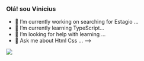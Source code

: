 ### Olá! sou Vinicius
- 🔭 I’m currently working on searching for Estagio ...
- 🌱 I’m currently learning  TypeScript...
- 🤔 I’m looking for help with learning ...
- 💬 Ask me about Html Css ...
-->

<picture>
<source
  srcset="https://github-readme-stats.vercel.app/api?username=Danchou02&show_icons=true&theme=dracula"
  media="(prefers-color-scheme: dark)"
/>
<source
  srcset="https://github-readme-stats.vercel.app/api?username=anuraghazra&show_icons=true"
  media="(prefers-color-scheme: light), (prefers-color-scheme: no-preference)"
/>
<img src="https://github-readme-stats.vercel.app/api?username=anuraghazra&show_icons=true" />
  
</picture>



